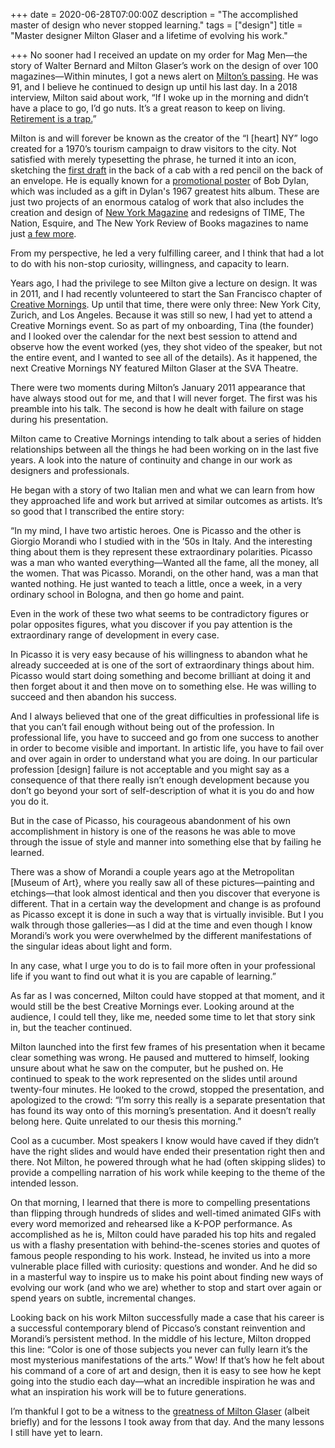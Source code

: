 +++
date = 2020-06-28T07:00:00Z
description = "The accomplished master of design who never stopped learning."
tags = ["design"]
title = "Master designer Milton Glaser and a lifetime of evolving his work."

+++
No sooner had I received an update on my order for Mag Men—the story of Walter Bernard and Milton Glaser’s work on the design of over 100 magazines—Within minutes, I got a news alert on [Milton’s passing](https://www.nytimes.com/aponline/2020/06/26/us/ap-us-obit-milton-glaser.html). He was 91, and I believe he continued to design up until his last day. In a 2018 interview, Milton said about work, “If I woke up in the morning and didn’t have a place to go, I’d go nuts. It’s a great reason to keep on living. [Retirement is a trap.](https://observer.com/2018/08/interview-milton-glaser-on-his-new-work-aging-and-edward-hopper/)”

Milton is and will forever be known as the creator of the “I \[heart\] NY” logo created for a 1970’s tourism campaign to draw visitors to the city. Not satisfied with merely typesetting the phrase, he turned it into an icon, sketching the [first draft](https://www.moma.org/collection/works/128649?sov_referrer=artist&artist_id=2188&page=1) in the back of a cab with a red pencil on the back of an envelope. He is equally known for a [promotional poster](https://www.moma.org/collection/works/8108?sov_referrer=artist&artist_id=2188&page=1) of Bob Dylan, which was included as a gift in Dylan's 1967 greatest hits album. These are just two projects of an enormous catalog of work that also includes the creation and design of [New York Magazine](https://nymag.com/intelligencer/2020/06/milton-glaser-new-york-and-iny-designer-dies-at-91.html) and redesigns of TIME, The Nation, Esquire, and The New York Review of Books magazines to name just [a few more](https://www.nytimes.com/2016/07/31/nyregion/milton-glaser-still-hearts-new-york.html).

From my perspective, he led a very fulfilling career, and I think that had a lot to do with his non-stop curiosity, willingness, and capacity to learn.

Years ago, I had the privilege to see Milton give a lecture on design. It was in 2011, and I had recently volunteered to start the San Francisco chapter of [Creative Mornings](https://creativemornings.com). Up until that time, there were only three: New York City, Zurich, and Los Angeles. Because it was still so new, I had yet to attend a Creative Mornings event. So as part of my onboarding, Tina (the founder) and I looked over the calendar for the next best session to attend and observe how the event worked (yes, they shot video of the speaker, but not the entire event, and I wanted to see all of the details). As it happened, the next Creative Mornings NY featured Milton Glaser at the SVA Theatre.

There were two moments during Milton’s January 2011 appearance that have always stood out for me, and that I will never forget. The first was his preamble into his talk. The second is how he dealt with failure on stage during his presentation.

Milton came to Creative Mornings intending to talk about a series of hidden relationships between all the things he had been working on in the last five years. A look into the nature of continuity and change in our work as designers and professionals.

He began with a story of two Italian men and what we can learn from how they approached life and work but arrived at similar outcomes as artists. It’s so good that I transcribed the entire story:

“In my mind, I have two artistic heroes. One is Picasso and the other is Giorgio Morandi who I studied with in the ’50s in Italy. And the interesting thing about them is they represent these extraordinary polarities. Picasso was a man who wanted everything—Wanted all the fame, all the money, all the women. That was Picasso. Morandi, on the other hand, was a man that wanted nothing. He just wanted to teach a little, once a week, in a very ordinary school in Bologna, and then go home and paint.

Even in the work of these two what seems to be contradictory figures or polar opposites figures, what you discover if you pay attention is the extraordinary range of development in every case.

In Picasso it is very easy because of his willingness to abandon what he already succeeded at is one of the sort of extraordinary things about him. Picasso would start doing something and become brilliant at doing it and then forget about it and then move on to something else. He was willing to succeed and then abandon his success.

And I always believed that one of the great difficulties in professional life is that you can’t fail enough without being out of the profession. In professional life, you have to succeed and go from one success to another in order to become visible and important. In artistic life, you have to fail over and over again in order to understand what you are doing. In our particular profession \[design\] failure is not acceptable and you might say as a consequence of that there really isn’t enough development because you don’t go beyond your sort of self-description of what it is you do and how you do it.

But in the case of Picasso, his courageous abandonment of his own accomplishment in history is one of the reasons he was able to move through the issue of style and manner into something else that by failing he learned.

There was a show of Morandi a couple years ago at the Metropolitan \[Museum of Art}, where you really saw all of these pictures—painting and etchings—that look almost identical and then you discover that everyone is different. That in a certain way the development and change is as profound as Picasso except it is done in such a way that is virtually invisible. But I you walk through those galleries—as I did at the time and even though I know Morandi’s work you were overwhelmed by the different manifestations of the singular ideas about light and form.

In any case, what I urge you to do is to fail more often in your professional life if you want to find out what it is you are capable of learning.”

As far as I was concerned, Milton could have stopped at that moment, and it would still be the best Creative Mornings ever. Looking around at the audience, I could tell they, like me, needed some time to let that story sink in, but the teacher continued.

Milton launched into the first few frames of his presentation when it became clear something was wrong. He paused and muttered to himself, looking unsure about what he saw on the computer, but he pushed on. He continued to speak to the work represented on the slides until around twenty-four minutes. He looked to the crowd, stopped the presentation, and apologized to the crowd: “I’m sorry this really is a separate presentation that has found its way onto of this morning’s presentation. And it doesn’t really belong here. Quite unrelated to our thesis this morning.”

Cool as a cucumber. Most speakers I know would have caved if they didn’t have the right slides and would have ended their presentation right then and there. Not Milton, he powered through what he had (often skipping slides) to provide a compelling narration of his work while keeping to the theme of the intended lesson.

On that morning, I learned that there is more to compelling presentations than flipping through hundreds of slides and well-timed animated GIFs with every word memorized and rehearsed like a K-POP performance. As accomplished as he is, Milton could have paraded his top hits and regaled us with a flashy presentation with behind-the-scenes stories and quotes of famous people responding to his work. Instead, he invited us into a more vulnerable place filled with curiosity: questions and wonder. And he did so in a masterful way to inspire us to make his point about finding new ways of evolving our work (and who we are) whether to stop and start over again or spend years on subtle, incremental changes.

Looking back on his work Milton successfully made a case that his career is a successful contemporary blend of Piccaso’s constant reinvention and Morandi’s persistent method. In the middle of his lecture, Milton dropped this line: “Color is one of those subjects you never can fully learn it’s the most mysterious manifestations of the arts.” Wow! If that’s how he felt about his command of a core of art and design, then it is easy to see how he kept going into the studio each day—what an incredible inspiration he was and what an inspiration his work will be to future generations.

I’m thankful I got to be a witness to the [greatness of Milton Glaser](https://www.cbsnews.com/news/passage-graphic-designer-milton-glaser-creator-of-i-love-ny-logo/) (albeit briefly) and for the lessons I took away from that day. And the many lessons I still have yet to learn.
